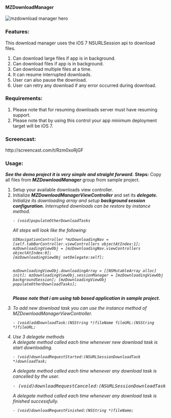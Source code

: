 <h4>MZDownloadManager</h4>

![mzdownload manager hero](https://cloud.githubusercontent.com/assets/2767152/3459842/0c40fe66-0211-11e4-90d8-d8942c8f8651.png)

<h3> Features:</h3>

This download manager uses the iOS 7 NSURLSession api to download files.<ol><li>Can download large files if app is in background.</li><li>Can download files if app is in background.</li><li>Can download multiple files at a time.</li><li>It can resume interrupted downloads.</li><li>User can also pause the download.</li><li>User can retry any download if any error occurred during download.</li></ol>
<h3>Requirements:</h3>
<ol><li>Please note that for resuming downloads server must have resuming support.</li><li>Please note that by using this control your app minimum deployment target will be iOS 7.</li></ol>
<h3>Screencast:</h3>
http://screencast.com/t/Rzm0xoRjGF
<h3>Usage:</h3>
<i><strong>See the demo project it is very simple and straight forward.</i></strong>
<strong>Steps:</strong>
Copy all files from <strong><i>MZDownloadManager</i></strong> group from sample project.
<ol><li>Setup your available downloads view controller.</li><li>Initialize <strong><i>MZDownloadManagerViewController</i></strong> and set its <strong><i>delegate.<i></strong> Initialize its downloading array and setup <strong><i>background session configuration.</i></strong> Interrupted downloads can be restore by instance method.</li>
<pre><code>- (void)populateOtherDownloadTasks</code></pre>
All steps will look like the following:
<pre><code>UINavigationController *mzDownloadingNav = [self.tabBarController.viewControllers objectAtIndex:1];
mzDownloadingViewObj = [mzDownloadingNav.viewControllers objectAtIndex:0];
[mzDownloadingViewObj setDelegate:self];
    
mzDownloadingViewObj.downloadingArray = [[NSMutableArray alloc] init];
mzDownloadingViewObj.sessionManager = [mzDownloadingViewObj backgroundSession];
[mzDownloadingViewObj populateOtherDownloadTasks]; </code></pre>

<i><strong>Please note that i am using tab based application in sample project.</i></strong>
<li>To add new download task you can use the instance method of MZDownloadManagerViewController.
<pre><code>- (void)addDownloadTask:(NSString *)fileName fileURL:(NSString *)fileURL;</code></pre>
</li><li>Use 3 delegate methods<br>
<i>A delegate method called each time whenever new download task is start downloading.</i>
<pre><code>- (void)downloadRequestStarted:(NSURLSessionDownloadTask *)downloadTask;</code></pre>
<i>A delegate method called each time whenever any download task is cancelled by the user.</i>
<pre></code>- (void)downloadRequestCanceled:(NSURLSessionDownloadTask *)downloadTask;</code></pre>
<i>A delegate method called each time whenever any download task is finished successfully.</i>
<pre><code>- (void)downloadRequestFinished:(NSString *)fileName;</code></pre></li></ol>